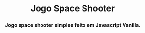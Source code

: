 # <p align='center'>Jogo Space Shooter</p>

### <p align='center'>Jogo space shooter simples feito em Javascript Vanilla.</p>

<img src='' />
